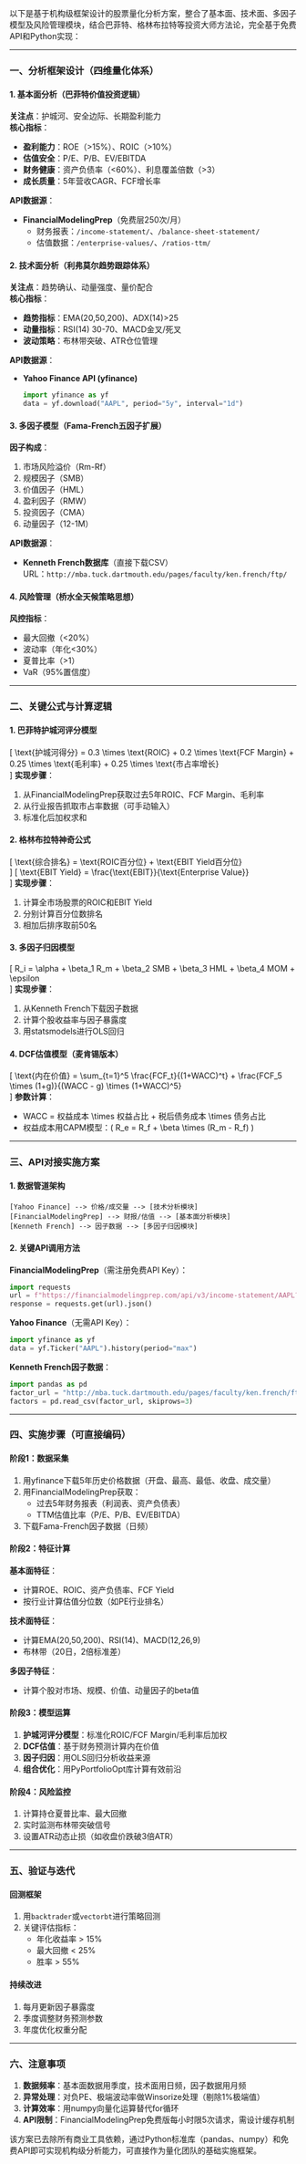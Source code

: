 以下是基于机构级框架设计的股票量化分析方案，整合了基本面、技术面、多因子模型及风险管理模块，结合巴菲特、格林布拉特等投资大师方法论，完全基于免费API和Python实现：

---

### **一、分析框架设计（四维量化体系）**
#### **1. 基本面分析（巴菲特价值投资逻辑）**
**关注点**：护城河、安全边际、长期盈利能力  
**核心指标**：
- **盈利能力**：ROE（>15%）、ROIC（>10%）
- **估值安全**：P/E、P/B、EV/EBITDA
- **财务健康**：资产负债率（<60%）、利息覆盖倍数（>3）
- **成长质量**：5年营收CAGR、FCF增长率

**API数据源**：  
- **FinancialModelingPrep**（免费层250次/月）  
  - 财务报表：`/income-statement/`、`/balance-sheet-statement/`  
  - 估值数据：`/enterprise-values/`、`/ratios-ttm/`

#### **2. 技术面分析（利弗莫尔趋势跟踪体系）**
**关注点**：趋势确认、动量强度、量价配合  
**核心指标**：
- **趋势指标**：EMA(20,50,200)、ADX(14)>25
- **动量指标**：RSI(14) 30-70、MACD金叉/死叉
- **波动策略**：布林带突破、ATR仓位管理

**API数据源**：  
- **Yahoo Finance API (yfinance)**  
  ```python
  import yfinance as yf
  data = yf.download("AAPL", period="5y", interval="1d")
  ```

#### **3. 多因子模型（Fama-French五因子扩展）**
**因子构成**：
1. 市场风险溢价（Rm-Rf）  
2. 规模因子（SMB）  
3. 价值因子（HML）  
4. 盈利因子（RMW）  
5. 投资因子（CMA）  
6. 动量因子（12-1M）

**API数据源**：  
- **Kenneth French数据库**（直接下载CSV）  
  URL：`http://mba.tuck.dartmouth.edu/pages/faculty/ken.french/ftp/`

#### **4. 风险管理（桥水全天候策略思想）**
**风控指标**：  
- 最大回撤（<20%）  
- 波动率（年化<30%）  
- 夏普比率（>1）  
- VaR（95%置信度）

---

### **二、关键公式与计算逻辑**
#### **1. 巴菲特护城河评分模型**
\[
\text{护城河得分} = 0.3 \times \text{ROIC} + 0.2 \times \text{FCF Margin} + 0.25 \times \text{毛利率} + 0.25 \times \text{市占率增长}  
\]
**实现步骤**：
1. 从FinancialModelingPrep获取过去5年ROIC、FCF Margin、毛利率
2. 从行业报告抓取市占率数据（可手动输入）
3. 标准化后加权求和

#### **2. 格林布拉特神奇公式**
\[
\text{综合排名} = \text{ROIC百分位} + \text{EBIT Yield百分位}  
\]
\[
\text{EBIT Yield} = \frac{\text{EBIT}}{\text{Enterprise Value}}  
\]
**实现步骤**：
1. 计算全市场股票的ROIC和EBIT Yield
2. 分别计算百分位数排名
3. 相加后排序取前50名

#### **3. 多因子归因模型**
\[
R_i = \alpha + \beta_1 R_m + \beta_2 SMB + \beta_3 HML + \beta_4 MOM + \epsilon  
\]
**实现步骤**：
1. 从Kenneth French下载因子数据
2. 计算个股收益率与因子暴露度
3. 用statsmodels进行OLS回归

#### **4. DCF估值模型（麦肯锡版本）**
\[
\text{内在价值} = \sum_{t=1}^5 \frac{FCF_t}{(1+WACC)^t} + \frac{FCF_5 \times (1+g)}{(WACC - g) \times (1+WACC)^5}  
\]
**参数计算**：
- WACC = 权益成本 \times 权益占比 + 税后债务成本 \times 债务占比
- 权益成本用CAPM模型：\( R_e = R_f + \beta \times (R_m - R_f) \)

---

### **三、API对接实施方案**
#### **1. 数据管道架构**
```
[Yahoo Finance] --> 价格/成交量 --> [技术分析模块]  
[FinancialModelingPrep] --> 财报/估值 --> [基本面分析模块]  
[Kenneth French] --> 因子数据 --> [多因子归因模块]  
```

#### **2. 关键API调用方法**
**FinancialModelingPrep**（需注册免费API Key）：
```python
import requests
url = f"https://financialmodelingprep.com/api/v3/income-statement/AAPL?apikey={API_KEY}"
response = requests.get(url).json()
```

**Yahoo Finance**（无需API Key）：
```python
import yfinance as yf
data = yf.Ticker("AAPL").history(period="max")
```

**Kenneth French因子数据**：
```python
import pandas as pd
factor_url = "http://mba.tuck.dartmouth.edu/pages/faculty/ken.french/ftp/F-F_Research_Data_5_Factors_2x3_daily.csv"
factors = pd.read_csv(factor_url, skiprows=3)
```

---

### **四、实施步骤（可直接编码）**
#### **阶段1：数据采集**
1. 用yfinance下载5年历史价格数据（开盘、最高、最低、收盘、成交量）
2. 用FinancialModelingPrep获取：
   - 过去5年财务报表（利润表、资产负债表）
   - TTM估值比率（P/E、P/B、EV/EBITDA）
3. 下载Fama-French因子数据（日频）

#### **阶段2：特征计算**
**基本面特征**：
- 计算ROE、ROIC、资产负债率、FCF Yield
- 按行业计算估值分位数（如PE行业排名）

**技术面特征**：
- 计算EMA(20,50,200)、RSI(14)、MACD(12,26,9)
- 布林带（20日，2倍标准差）

**多因子特征**：
- 计算个股对市场、规模、价值、动量因子的beta值

#### **阶段3：模型运算**
1. **护城河评分模型**：标准化ROIC/FCF Margin/毛利率后加权
2. **DCF估值**：基于财务预测计算内在价值
3. **因子归因**：用OLS回归分析收益来源
4. **组合优化**：用PyPortfolioOpt库计算有效前沿

#### **阶段4：风险监控**
1. 计算持仓夏普比率、最大回撤
2. 实时监测布林带突破信号
3. 设置ATR动态止损（如收盘价跌破3倍ATR）

---

### **五、验证与迭代**
#### **回测框架**
1. 用`backtrader`或`vectorbt`进行策略回测
2. 关键评估指标：
   - 年化收益率 > 15%
   - 最大回撤 < 25%
   - 胜率 > 55%

#### **持续改进**
1. 每月更新因子暴露度
2. 季度调整财务预测参数
3. 年度优化权重分配

---

### **六、注意事项**
1. **数据频率**：基本面数据用季度，技术面用日频，因子数据用月频
2. **异常处理**：对负PE、极端波动率做Winsorize处理（剔除1%极端值）
3. **计算效率**：用numpy向量化运算替代for循环
4. **API限制**：FinancialModelingPrep免费版每小时限5次请求，需设计缓存机制

该方案已去除所有商业工具依赖，通过Python标准库（pandas、numpy）和免费API即可实现机构级分析能力，可直接作为量化团队的基础实施框架。